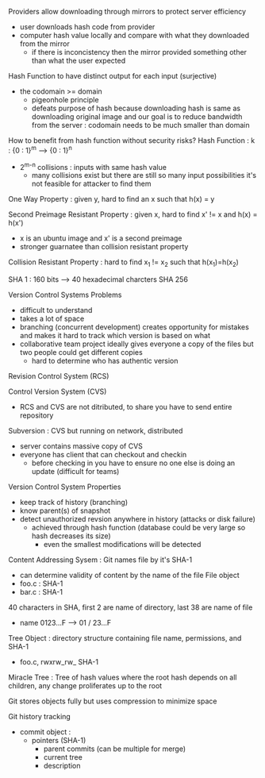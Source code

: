 Providers allow downloading through mirrors to protect server efficiency 
- user downloads hash code from provider
- computer hash value locally and compare with what they downloaded from the mirror
  - if there is inconcistency then the mirror provided something other than what the user expected

Hash Function to have distinct output for each input (surjective)
- the codomain >= domain
  - pigeonhole principle
  - defeats purpose of hash because downloading hash is same as downloading original image and our goal is to reduce bandwidth from the server : codomain needs to be much smaller than domain

How to benefit from hash function without security risks? 
Hash Function : k : {0 : 1}<sup>m</sup> --> {0 : 1}<sup>n</sup> 
- 2<sup>m-n</sup> collisions : inputs with same hash value
  - many collisions exist but there are still so many input possibilities it's not feasible for attacker to find them

One Way Property : given y, hard to find an x such that h(x) = y

Second Preimage Resistant Property : given x, hard to find x' != x and h(x) = h(x')
- x is an ubuntu image and x' is a second preimage
- stronger guarnatee than collision resistant property 

Collision Resistant Property : hard to find x<sub>1</sub> != x<sub>2</sub> such that h(x<sub>1</sub>)=h(x<sub>2</sub>)

SHA 1 : 160 bits --> 40 hexadecimal charcters
SHA 256 

Version Control Systems Problems 
- difficult to understand
- takes a lot of space
- branching (concurrent development) creates opportunity for mistakes and makes it hard to track which version is based on what
- collaborative team project ideally gives everyone a copy of the files but two people could get different copies
  - hard to determine who has authentic version

Revision Control System (RCS)

Control Version System (CVS)
- RCS and CVS are not ditributed, to share you have to send entire repository

Subversion : CVS but running on network, distributed 
- server contains massive copy of CVS
- everyone has client that can checkout and checkin
  - before checking in you have to ensure no one else is doing an update (difficult for teams)

Version Control System Properties 
- keep track of history (branching)
- know parent(s) of snapshot
- detect unauthorized revsion anywhere in history (attacks or disk failure)
  - achieved through hash function (database could be very large so hash decreases its size)
    - even the smallest modifications will be detected

Content Addressing Sysem : Git names file by it's SHA-1
- can determine validity of content by the name of the file 
File object
- foo.c : SHA-1
- bar.c : SHA-1

40 characters in SHA, first 2 are name of directory, last 38 are name of file
- name 0123...F --> 01 / 23...F

Tree Object : directory structure containing file name, permissions, and SHA-1
- foo.c, rwxrw_rw_ SHA-1

Miracle Tree : Tree of hash values where the root hash depends on all children, any change proliferates up to the root

Git stores objects fully but uses compression to minimize space

Git history tracking 
- commit object :
  - pointers (SHA-1) 
    - parent commits (can be multiple for merge)
    - current tree
    - description
